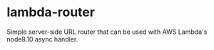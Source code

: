 # lambda-router
Simple server-side URL router that can be used with AWS Lambda's node8.10 async handler.
